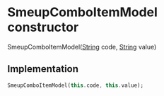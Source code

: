 


# SmeupComboItemModel constructor







SmeupComboItemModel([String](https://api.flutter.dev/flutter/dart-core/String-class.html) code, [String](https://api.flutter.dev/flutter/dart-core/String-class.html) value)





## Implementation

```dart
SmeupComboItemModel(this.code, this.value);
```







